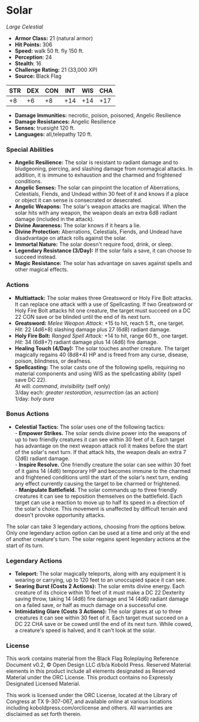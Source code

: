 # Solar

*Large* *Celestial*

- **Armor Class:** 21 (natural armor)
- **Hit Points:** 306 
- **Speed:** walk 50 ft. fly 150 ft.
- **Perception**: 24
- **Stealth**: 16
- **Challenge Rating:** 21 (33,000 XP)
- **Source:** Black Flag

| STR | DEX | CON | INT | WIS | CHA |
| --- | --- | --- | --- | --- | --- |
| +8 | +6 | +8 | +14 | +14 | +17 |

- **Damage Immunities:** necrotic, poison, poisoned, Angelic Resilience
- **Damage Resistances:** Angelic Resilience
- **Senses:** truesight 120 ft.
- **Languages:** all,telepathy 120 ft.

### Special Abilities

- **Angelic Resilience:** The solar is resistant to radiant damage and to bludgeoning, piercing, and slashing damage from nonmagical attacks. In addition, it is immune to exhaustion and the charmed and frightened conditions.
- **Angelic Senses:** The solar can pinpoint the location of Aberrations, Celestials, Fiends, and Undead within 30 feet of it and knows if a place or object it can sense is consecrated or desecrated.
- **Angelic Weapons:** The solar's weapon attacks are magical. When the solar hits with any weapon, the weapon deals an extra 6d8 radiant damage (included in the attack).
- **Divine Awareness:** The solar knows if it hears a lie.
- **Divine Protection:** Aberrations, Celestials, Fiends, and Undead have disadvantage on attack rolls against the solar.
- **Immortal Nature:** The solar doesn't require food, drink, or sleep.
- **Legendary Resistance (3/Day):** If the solar fails a save, it can choose to succeed instead.
- **Magic Resistance:** The solar has advantage on saves against spells and other magical effects.

### Actions

- **Multiattack:** The solar makes three Greatsword or Holy Fire Bolt attacks. It can replace one attack with a use of Spellcasting. If two Greatsword or Holy Fire Bolt attacks hit one creature, the target must succeed on a DC 22 CON save or be blinded until the end of its next turn.
- **Greatsword:** _Melee Weapon Attack:_ +15 to hit, reach 5 ft., one target. _Hit:_ 22 (4d6+8) slashing damage plus 27 (6d8) radiant damage.
- **Holy Fire Bolt:** _Ranged Spell Attack:_ +14 to hit, range 60 ft., one target. _Hit:_ 34 (6d8+7) radiant damage plus 14 (4d6) fire damage.
- **Healing Touch (4/Day):** The solar touches another creature. The target magically regains 40 (8d8+4) HP and is freed from any curse, disease, poison, blindness, or deafness.
- **Spellcasting:** The solar casts one of the following spells, requiring no material components and using WIS as the spellcasting ability (spell save DC 22).<br>At will: _command_, _invisibility_ (self only)<br>3/day each: _greater restoration_, _resurrection_ (as an action)<br>1/day: _holy aura_

### Bonus Actions

- **Celestial Tactics:** The solar uses one of the following tactics:<br>- **Empower Strikes.** The solar sends divine power into the weapons of up to two friendly creatures it can see within 30 feet of it. Each target has advantage on the next weapon attack roll it makes before the start of the solar's next turn. If that attack hits, the weapon deals an extra 7 (2d6) radiant damage.<br>- **Inspire Resolve.** One friendly creature the solar can see within 30 feet of it gains 14 (4d6) temporary HP and becomes immune to the charmed and frightened conditions until the start of the solar's next turn, ending any effect currently causing the target to be charmed or frightened.<br>- **Manipulate Battlefield.** The solar commands up to three friendly creatures it can see to reposition themselves on the battlefield. Each target can use a reaction to move up to half its speed in a direction of the solar's choice. This movement is unaffected by difficult terrain and doesn't provoke opportunity attacks.

The solar can take 3 legendary actions, choosing from the options below. Only one legendary action option can be used at a time and only at the end of another creature's turn. The solar regains spent legendary actions at the start of its turn.

### Legendary Actions

- **Teleport:** The solar magically teleports, along with any equipment it is wearing or carrying, up to 120 feet to an unoccupied space it can see.
- **Searing Burst (Costs 2 Actions):** The solar emits divine energy. Each creature of its choice within 10 feet of it must make a DC 22 Dexterity saving throw, taking 14 (4d6) fire damage and 14 (4d6) radiant damage on a failed save, or half as much damage on a successful one.
- **Intimidating Glare (Costs 3 Actions):** The solar glares at up to three creatures it can see within 30 feet of it. Each target must succeed on a DC 22 CHA save or be cowed until the end of its next turn. While cowed, a creature's speed is halved, and it can't look at the solar.


### License

This work contains material from the Black Flag Roleplaying Reference Document v0.2, © Open Design LLC d/b/a Kobold Press. Reserved Material elements in this product include all elements designated as Reserved Material under the ORC License. This product contains no Expressly Designated Licensed Material.

This work is licensed under the ORC License, located at the Library of Congress at TX 9-307-067, and available online at various locations including koboldpress.com/orclicense and others. All warranties are disclaimed as set forth therein.
